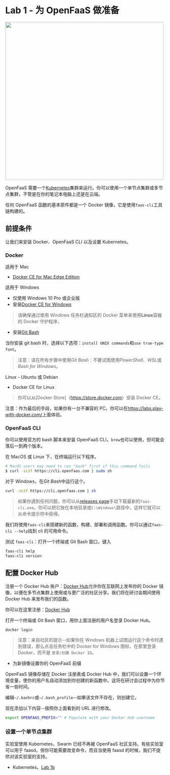 # Lab 1 - 为 OpenFaaS 做准备

<img src="https://github.com/openfaas/media/raw/master/OpenFaaS_Magnet_3_1_png.png" width="500px">

OpenFaaS 需要一个[Kubernetes](https://kubernetes.io)集群来运行。你可以使用一个单节点集群或多节点集群，不管是在你的笔记本电脑上还是在云端。

任何 OpenFaaS 函数的基本原件都是一个 Docker 镜像，它是使用`faas-cli`工具链构建的。

## 前提条件

让我们来安装 Docker、OpenFaaS CLI 以及设置 Kubernetes。

### Docker

适用于 Mac

- [Docker CE for Mac Edge Edition](https://store.docker.com/editions/community/docker-ce-desktop-mac)

适用于 Windows

- 仅使用 Windows 10 Pro 或企业版
- 安装[Docker CE for Windows](https://store.docker.com/editions/community/docker-ce-desktop-windows)

> 请确保通过使用 Windows 任务栏通知区的 Docker 菜单来使用**Linux**容器的 Docker 守护程序。

- 安装[Git Bash](https://git-scm.com/downloads)

当你安装 git bash 时，选择以下选项：`install UNIX commands`和`use true-type font`。

> 注意：请在所有步骤中使用*Git Bash*：不要试图使用*PowerShell*、*WSL*或*Bash for Windows*。

Linux - Ubuntu 或 Debian

- Docker CE for Linux

> 你可以从[Docker Store]（<https://store.docker.com>）安装 Docker CE。

注意：作为最后的手段，如果你有一台不兼容的 PC，你可以在<https://labs.play-with-docker.com/>上面体验。

### OpenFaaS CLI

你可以使用官方的 bash 脚本来安装 OpenFaaS CLI，`brew`也可以使用，但可能会落后一到两个版本。

在 MacOS 或 Linux 下，在终端运行以下程序。

```sh
# MacOS users may need to run "bash" first if this command fails
$ curl -sLSf https://cli.openfaas.com | sudo sh
```

对于 Windows，在*Git Bash*中运行这个。

```sh
curl -sLSf https://cli.openfaas.com | sh
```

> 如果你遇到任何问题，你可以从[releases page](https://github.com/openfaas/faas-cli/releases)手动下载最新的`faas-cli.exe`。你可以把它放在本地目录或`C:\Windows\`路径中，这样它就可以从命令提示符中获得。

我们将使用`faas-cli`来搭建新的函数，构建、部署和调用函数。你可以通过`faas-cli --help`找到 cli 的可用命令。

测试 `faas-cli`：打开一个终端或 Git Bash 窗口，键入

```sh
faas-cli help
faas-cli version
```

## 配置 Docker Hub

注册一个 Docker Hub 账户：[Docker Hub](https://hub.docker.com)允许你在互联网上发布你的 Docker 镜像，以便在多节点集群上使用或与更广泛的社区分享。我们将在研讨会期间使用 Docker Hub 来发布我们的函数。

你可以在这里注册：[Docker Hub](https://hub.docker.com)

打开一个终端或 Git Bash 窗口，用你上面注册的用户名登录 Docker Hub。

```sh
docker login
```

> 注意：来自社区的提示--如果你在 Windows 机器上试图运行这个命令时遇到错误，那么点击任务栏中的 Docker for Windows 图标，在那里登录 Docker，而不是 `登录/创建 Docker ID`。

- 为新镜像设置你的 OpenFaaS 前缀

OpenFaaS 镜像存储在 Docker 注册表或 Docker Hub 中，我们可以设置一个环境变量，使你的用户名自动添加到你创建的新函数中。这将在研讨会过程中为你节省一些时间。

编辑`~/.bashrc`或`~/.bash_profile`--如果该文件不存在，则创建它。

现在添加以下内容--按照你上面看到的 URL 进行修改。

```sh
export OPENFAAS_PREFIX="" # Populate with your Docker Hub username
```

### 设置一个单节点集群

实验室使用 Kubernetes，Swarm 已经不再被 OpenFaaS 社区支持。有些实验室可以用于 faasd，但你可能需要改变命令，而且当使用 faasd 的时候，我们不提供对该实验室的支持。

- Kubernetes。[Lab 1b](./lab1b.md)
